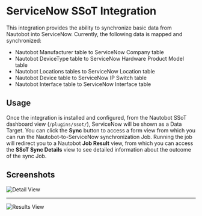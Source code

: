# ServiceNow SSoT Integration

This integration provides the ability to synchronize basic data from Nautobot into ServiceNow. Currently, the following data is mapped and synchronized:

- Nautobot Manufacturer table to ServiceNow Company table
- Nautobot DeviceType table to ServiceNow Hardware Product Model table
- Nautobot Locations tables to ServiceNow Location table
- Nautobot Device table to ServiceNow IP Switch table
- Nautobot Interface table to ServiceNow Interface table

## Usage

Once the integration is installed and configured, from the Nautobot SSoT dashboard view (`/plugins/ssot/`), ServiceNow will be shown as a Data Target. You can click the **Sync** button to access a form view from which you can run the Nautobot-to-ServiceNow synchronization Job. Running the job will redirect you to a Nautobot **Job Result** view, from which you can access the **SSoT Sync Details** view to see detailed information about the outcome of the sync Job.

## Screenshots

![Detail View](../../images/servicenow-detail-view.png)

---

![Results View](../../images/servicenow-result-view.png)
